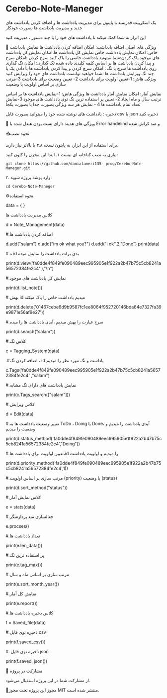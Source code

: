 # Cerebo-Note-Maneger

یک اسکریپت قدرتمند با پایتون برای مدیریت یادداشت ها و اضافه کردن یادداشت های جدید و مدیریت یادداشت ها بصورت خودکار

این ابزار به شما کمک میکند تا یادداشت های خود را با چند دستور ، مدیریت کنید

🏅 ویژگی های اصلی
اضافه یادداشت: امکان اضافه کردن یادداشت ها 
نمایش یادداشت خاص: امکان نمایش یادداشت خاص
نمایش کل یادداشت ها:امکان نمایش کل یادداشت های موجود
پاک کردن:شما میتونید یادداشت خاصی را پاک کنید
سرچ کردن :امکان سرچ و پیدا کردن یادداشت ها بر اساس کلمه کلیدی داده شده
تگ گذاری: امکان تگ گذاری روی یادداشت ها
سرچ با تگ : امکان سرچ کردن و پیدا کردن یادداشت ها با دادن یک یا چند تگ 
ویرایش یادداشت ها :شما خواهید توانست یادداشت های خود را ویرایش کنید 
    ویژگی هاش: 1-تعیین اولویت برای یادداشت 2- تعیین وضعیت برای یادداشت 3-مرتب سازی بر اساس اولویت یا وضعیت

نمایش آمار: امکان نمایش آمار یادداشت ها
    ویژگی هاش: 1-نمایش یادداشت ها بر اساس ترتیب سال و ماه ایجاد 2- تعیین پر استفاده ترین تگ توی یادداشت های موجود 3-نمایش تعداد تمام یادداشت ها 4 - نمایش هر سه ویژگی بصورت جدا یا بصورت یکجا

ذخیره :  یادداشت های نوشته شده خود را میتوانید بصورت فایل csv یا json ذخیره کنید

🎁 ویژگی های هدیه:
دارای تست بودن
هندل شده با Error handelind و ضد کراش شده


📥نحوه نصب

برای استفاده از این ابزار، به پایتون نسخه ۳.۸ یا بالاتر نیاز دارید.


نیازی به نصب کتاخانه ای نیست
۱. ابتدا این مخزن را کلون کنید:

`git clone https://github.com/danialameri135-
prog/Cerebo-Note-Maneger.git`

۲. وارد پوشه پروژه شوید: 

`cd Cerebo-Note-Maneger`

⚙نحوه استفاده

data = { } 


کلاس مدیریت یادداشت ها

d = Note_Management(data)

#.اضافه کردن یادداشت ها

d.add("salam")
d.add("im ok what you?")
d.add("i ok",2,"Done")
print(data)

#.ه id بدی برات یادداشت را نمایش میده

print(d.view('fa0dde4f849fe090489eec995905e1f922a2b47b75c5cb8241a56572384fe2c4' ),"\n")

#.نمایش کل یادداشت های موجود

print(d.list_note())

#.بهش id میدیم یادداشت خاص را پاک میکنه

print(d.delete('01467cebe6d9b9587fc1ee8064f952720146bda64e7327fa39e9871e56af9e27'))

#.سرچ عبارت را بهش میدیم ،آیدی یادداشت ها را میده

print(d.search("salam"))

#.کلاس تگ 

c = Tagging_System(data)


.#اضافه کردن تگ ، id یاداشت و تگ مورد نظر را میدیم

c.Tags('fa0dde4f849fe090489eec995905e1f922a2b47b75c5cb8241a56572384fe2c4' ,"salam")

#.نمایش یادداشت های دارای تگ مشابه

print(c.Tags_search(["salam"]))

#.کلاس ویرایش

d = Edit(data)

#.تغییر وضعیت یادداشت ها به ToDo ، Doing یا Done، آیدی یادداشت را میدیم و وضعیت را میدیم

print(d.status_method('fa0dde4f849fe090489eec995905e1f922a2b47b75c5cb8241a56572384fe2c4',"Doing"))

#.تعیین اولویت برای یادداشت ها،id را میدیم و اولویت یادداشت

print(d.priority_method('fa0dde4f849fe090489eec995905e1f922a2b47b75c5cb8241a56572384fe2c4',1))

#.مرتب سازی بر اساس اولویت (priority)  یا وضعیت (status)

print(d.sort_method("status"))

#.کلاس نمایش آمار

e = stats(data)

#.فعالسازی متد پردازشگر

e.procses()

#.تعداد یادداشت ها

print(e.len_data())

#.پر استفاده ترین تگ

print(e.tag_max())

#.مرتب سازی بر اساس ماه و سال

print(e.sort_month_year())

#.نمایش کل آمار

print(e.report())

#.کلاس ذخیره یادداشت ها

f = Saved_file(data)

#.ذخیره توی فایل csv

print(f.saved_csv())

#. ذخیره توی فایل json

print(f.saved_json())

🤝 مشارکت در پروژه

از مشارکت شما در این پروژه استقبال می‌شود. 

📜مجوز 
این پروژه تحت مجوز MIT منتشر شده است.



